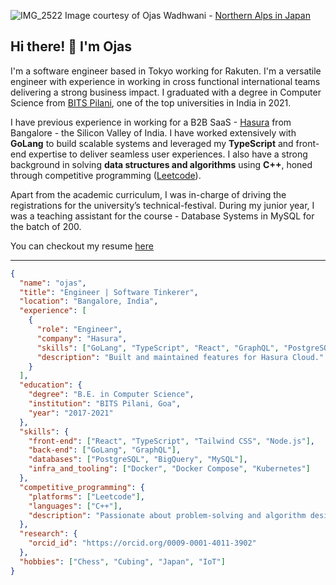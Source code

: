 ![IMG_2522](https://github.com/user-attachments/assets/671b7920-0271-416f-b11c-b879f4901e96)
Image courtesy of Ojas Wadhwani - [Northern Alps in Japan](https://www.alpen-route.com/en/)

## Hi there! 👋 I'm Ojas  

I'm a software engineer based in Tokyo working for Rakuten. I'm a versatile engineer with experience in working in cross functional international teams delivering a strong business impact. I graduated with a degree in Computer Science from [BITS Pilani](https://www.bits-pilani.ac.in/goa/), one of the top universities in India in 2021.

I have previous experience in working for a B2B SaaS - [Hasura](https://hasura.io/) from Bangalore - the Silicon Valley of India. I have worked extensively with **GoLang** to build scalable systems and leveraged my **TypeScript** and front-end expertise to deliver seamless user experiences. I also have a strong background in solving **data structures and algorithms** using **C++**, honed through competitive programming ([Leetcode](https://leetcode.com/u/onyx_098/)).

Apart from the academic curriculum, I was in-charge of driving the registrations for the university’s technical-festival. During my junior year, I was a teaching assistant for the course - Database Systems in MySQL for the batch of 200. 

You can checkout my resume [here](https://drive.google.com/drive/folders/1HC5sH3QvFhsGejtiSytd7lPcXVC44viR)

---

```json
{
  "name": "ojas",
  "title": "Engineer | Software Tinkerer",
  "location": "Bangalore, India",
  "experience": [
    {
      "role": "Engineer",
      "company": "Hasura",
      "skills": ["GoLang", "TypeScript", "React", "GraphQL", "PostgreSQL"],
      "description": "Built and maintained features for Hasura Cloud."
    }
  ],
  "education": {
    "degree": "B.E. in Computer Science",
    "institution": "BITS Pilani, Goa",
    "year": "2017-2021"
  },
  "skills": {
    "front-end": ["React", "TypeScript", "Tailwind CSS", "Node.js"],
    "back-end": ["GoLang", "GraphQL"],
    "databases": ["PostgreSQL", "BigQuery", "MySQL"],
    "infra_and_tooling": ["Docker", "Docker Compose", "Kubernetes"]
  },
  "competitive_programming": {
    "platforms": ["Leetcode"],
    "languages": ["C++"],
    "description": "Passionate about problem-solving and algorithm design through competitive programming."
  },
  "research": {
    "orcid_id": "https://orcid.org/0009-0001-4011-3902"
  },
  "hobbies": ["Chess", "Cubing", "Japan", "IoT"]
}

